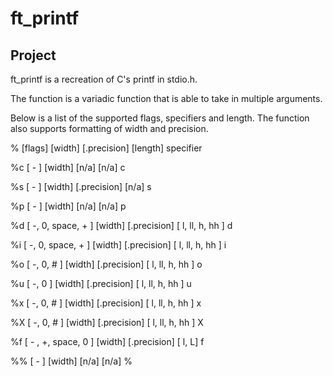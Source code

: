 # ft_printf

## Project
ft_printf is a recreation of C's printf in stdio.h.

The function is a variadic function that is able to take in multiple arguments.

Below is a list of the supported flags, specifiers and length. The function also supports formatting of width and precision.

% [flags] [width] [.precision] [length] specifier

%c [ - ] [width] [n/a] [n/a] c

%s [ - ] [width] [.precision] [n/a] s

%p [ - ] [width] [n/a] [n/a] p

%d [ -, 0, space, + ] [width] [.precision] [ l, ll, h, hh ] d

%i [ -, 0, space, + ] [width] [.precision] [ l, ll, h, hh ] i

%o [ -, 0, # ] [width] [.precision] [ l, ll, h, hh ] o

%u [ -, 0 ] [width] [.precision] [ l, ll, h, hh ] u

%x [ -, 0, # ] [width] [.precision] [ l, ll, h, hh ] x

%X [ -, 0, # ] [width] [.precision] [ l, ll, h, hh ] X

%f [ - , +, space, 0 ] [width] [.precision] [ l, L] f

%% [ - ] [width] [n/a] [n/a] %
